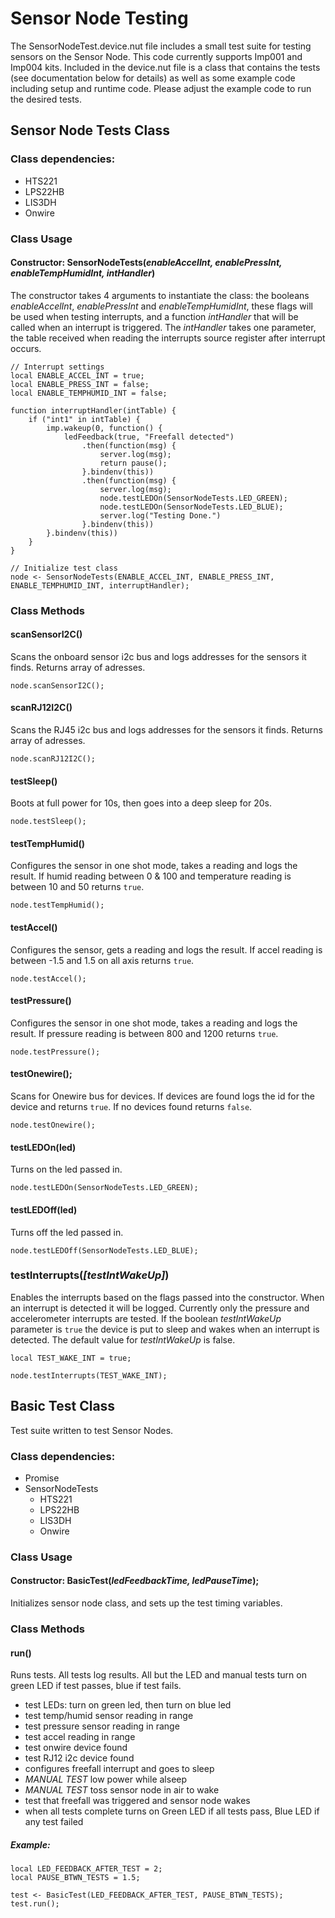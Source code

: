 # Sensor Node Testing

The SensorNodeTest.device.nut file includes a small test suite for testing sensors on the Sensor Node. This code currently supports Imp001 and Imp004 kits. Included in the device.nut file is a class that contains the tests (see documentation below for details) as well as some example code including setup and runtime code.  Please adjust the example code to run the desired tests.

## Sensor Node Tests Class

### Class dependencies:

* HTS221
* LPS22HB
* LIS3DH
* Onwire

### Class Usage

#### Constructor: SensorNodeTests(*enableAccelInt, enablePressInt, enableTempHumidInt, intHandler*)

The constructor takes 4 arguments to instantiate the class: the booleans *enableAccelInt*, *enablePressInt* and *enableTempHumidInt*, these flags will be used when testing interrupts, and a function *intHandler* that will be called when an interrupt is triggered.  The *intHandler* takes one parameter, the table received when reading the interrupts source register after interrupt occurs.

```
// Interrupt settings
local ENABLE_ACCEL_INT = true;
local ENABLE_PRESS_INT = false;
local ENABLE_TEMPHUMID_INT = false;

function interruptHandler(intTable) {
    if ("int1" in intTable) {
        imp.wakeup(0, function() {
            ledFeedback(true, "Freefall detected")
                .then(function(msg) {
                    server.log(msg);
                    return pause();
                }.bindenv(this))
                .then(function(msg) {
                    server.log(msg);
                    node.testLEDOn(SensorNodeTests.LED_GREEN);
                    node.testLEDOn(SensorNodeTests.LED_BLUE);
                    server.log("Testing Done.")
                }.bindenv(this))
        }.bindenv(this))
    }
}

// Initialize test class
node <- SensorNodeTests(ENABLE_ACCEL_INT, ENABLE_PRESS_INT, ENABLE_TEMPHUMID_INT, interruptHandler);
```

### Class Methods

#### scanSensorI2C()

Scans the onboard sensor i2c bus and logs addresses for the sensors it finds. Returns array of adresses.

```
node.scanSensorI2C();
```

#### scanRJ12I2C()

Scans the RJ45 i2c bus and logs addresses for the sensors it finds. Returns array of adresses.

```
node.scanRJ12I2C();
```

#### testSleep()

Boots at full power for 10s, then goes into a deep sleep for 20s.

```
node.testSleep();
```

#### testTempHumid()

Configures the sensor in one shot mode, takes a reading and logs the result. If humid reading between 0 & 100 and temperature reading is between 10 and 50 returns `true`.

```
node.testTempHumid();
```

#### testAccel()

Configures the sensor, gets a reading and logs the result.  If accel reading is between -1.5 and 1.5 on all axis returns `true`.

```
node.testAccel();
```

#### testPressure()

Configures the sensor in one shot mode, takes a reading and logs the result. If pressure reading is between 800 and 1200 returns `true`.

```
node.testPressure();
```


#### testOnewire();

Scans for Onewire bus for devices.  If devices are found logs the id for the device and returns `true`.  If no devices found returns `false`.

```
node.testOnewire();
```

#### testLEDOn(led)

Turns on the led passed in.

```
node.testLEDOn(SensorNodeTests.LED_GREEN);
```

#### testLEDOff(led)

Turns off the led passed in.

```
node.testLEDOff(SensorNodeTests.LED_BLUE);
```

### testInterrupts(*[testIntWakeUp]*)

Enables the interrupts based on the flags passed into the constructor. When an interrupt is detected it will be logged. Currently only the pressure and accelerometer interrupts are tested. If the boolean *testIntWakeUp* parameter is `true` the device is put to sleep and wakes when an interrupt is detected. The default value for *testIntWakeUp* is false.

```
local TEST_WAKE_INT = true;

node.testInterrupts(TEST_WAKE_INT);
```

## Basic Test Class

Test suite written to test Sensor Nodes.

### Class dependencies:

* Promise
* SensorNodeTests
    * HTS221
    * LPS22HB
    * LIS3DH
    * Onwire

### Class Usage

#### Constructor: BasicTest(*ledFeedbackTime, ledPauseTime*);

Initializes sensor node class, and sets up the test timing variables.

### Class Methods

#### run()

Runs tests. All tests log results. All but the LED and manual tests turn on green LED if test passes, blue if test fails.

* test LEDs: turn on green led, then turn on blue led
* test temp/humid sensor reading in range
* test pressure sensor reading in range
* test accel reading in range
* test onwire device found
* test RJ12 i2c device found
* configures freefall interrupt and goes to sleep
* *MANUAL TEST* low power while alseep
* *MANUAL TEST* toss sensor node in air to wake
* test that freefall was triggered and sensor node wakes
* when all tests complete turns on Green LED if all tests pass, Blue LED if any test failed

##### Example:

```
local LED_FEEDBACK_AFTER_TEST = 2;
local PAUSE_BTWN_TESTS = 1.5;

test <- BasicTest(LED_FEEDBACK_AFTER_TEST, PAUSE_BTWN_TESTS);
test.run();
```
